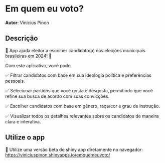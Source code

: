 # Em quem eu voto?

**Autor**: Vinícius Pinon

## **Descrição**
🌟 App ajuda eleitor a escolher candidato(a) nas eleições municipais brasileiras em 2024! 🌟

Com este aplicativo, você pode:

✅ Filtrar candidatos com base em sua ideologia política e preferências pessoais.

✅ Selecionar partidos que você gosta e desgosta, permitindo que você refine sua busca de acordo com suas convicções.

✅ Escolher candidatos com base em gênero, raça/cor e grau de instrução.

✅ Visualizar todos os detalhes relevantes sobre os candidatos de maneira clara e interativa.

## **Utilize o app**

🔗 Utilize uma versão beta do shiny app diretamente no navegador: https://viniciuspinon.shinyapps.io/emquemeuvoto/
